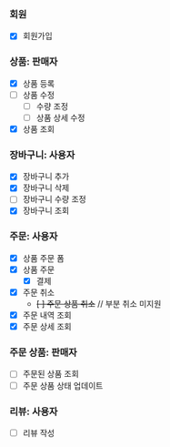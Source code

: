 ### 회원
- [x] 회원가입

### 상품: 판매자
- [x] 상품 등록
- [ ] 상품 수정
  - [ ] 수량 조정
  - [ ] 상품 상세 수정
- [x] 상품 조회

### 장바구니: 사용자
- [x] 장바구니 추가
- [x] 장바구니 삭제
- [ ] 장바구니 수량 조정
- [x] 장바구니 조회

### 주문: 사용자
- [x] 상품 주문 폼
- [x] 상품 주문
  - [x] 결제
- [x] 주문 취소
  - ~~[ ] 주문 상품 취소~~ // 부분 취소 미지원
- [x] 주문 내역 조회
- [x] 주문 상세 조회

### 주문 상품: 판매자
- [ ] 주문된 상품 조회
- [ ] 주문 상품 상태 업데이트

### 리뷰: 사용자
- [ ] 리뷰 작성














